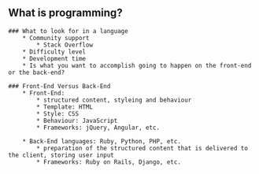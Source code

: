 ## What is programming?

	### What to look for in a language
		* Community support
			* Stack Overflow
		* Difficulty level
		* Development time
		* Is what you want to accomplish going to happen on the front-end or the back-end?

	### Front-End Versus Back-End
		* Front-End:
			* structured content, styleing and behaviour
			* Template: HTML
			* Style: CSS
			* Behaviour: JavaScript
			* Frameworks: jQuery, Angular, etc.

		* Back-End languages: Ruby, Python, PHP, etc.
			* preparation of the structured content that is delivered to the client, storing user input
			* Frameworks: Ruby on Rails, Django, etc.